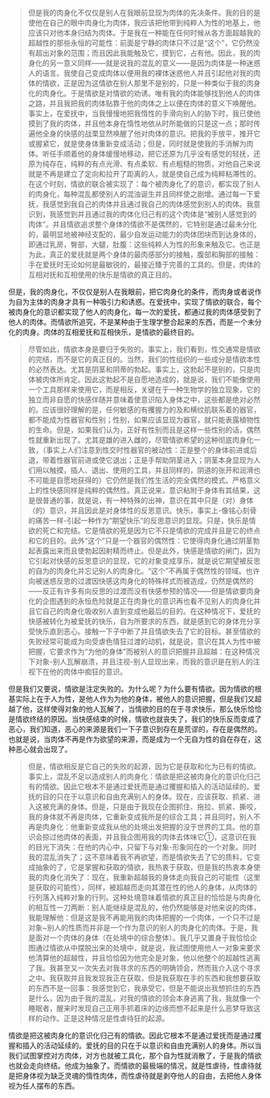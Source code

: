 <blockquote data-pid="eoxFiFaF">但是我的肉身化不仅仅是别人在我眼前显现为肉体的先决条件。我的目的是使他在自己的眼中肉身化为肉体，我应该把他带到纯粹人为性的地基上，他应该只对他本身归结为肉体。于是我在一种能在任何时候从各方面超越我的超越性的那些永恒的可能性：前面是宁静的肉体只不过是“这个”，它仍然没有超出对象的范围；而且因此我能触及它，摸到它，占有他。因此，我的肉身化的另一意义同样——就是说我的混乱的意义——是因为肉体是一种迷惑人的语言。我使自己变成肉体以便用我的裸体迷惑他人并且引起他对我的肉体的情欲，正是因为这情欲在别人那里不是别的，只是一种类似于我的肉身化的肉身化。于是情欲是对情欲的劝诱。唯有我的肉体能够找到他人的肉体之路，并且我把我的肉体贴靠于他的肉体之上以便在肉体的意义下唤醒他。事实上，在爱抚中，当我慢慢地把我惰性的手滑向别人的胁下时，我已使他摸到了我的肉体，并且他本身在惰性地依从时所能做的只是这一点；那时传遍他全身的快感的战栗显然唤醒了他对肉体的意识。把我的手放平，推开它或握紧它，就是使身体重新变成活动；但是，同时就是使我的手消解为肉体。听任手顺着他的身体缓慢地移动，把它还原为几乎没有感觉的轻抚，还原为纯存在，纯粹的有点光滑、有点柔软、有点粗糙的物质，对他自己来说就是不再是建立了定向和拉开了距离的人，就是使自己成为纯粹粘滞性的。在这个时刻，情欲的联合被实现了：每个被肉身化了的意识，都实现了别人的肉身化，每种混乱都使别人的混浊诞生并且同样使之剧增。通过每一下爱抚，我感觉到我自己的肉体并且通过我自己的肉体感觉到别人的肉体。我意识到，我感觉到并且通过我的肉体化归己有的这个肉体是“被别人感觉到的肉体”。并且情欲追求整个身体的情欲不是偶然的，它特别是通过最未分化的，最明显地被神经支配的，最少自发运动能力的肉体团块而到达身体的，即通过乳房，臀部，大腿，肚腹：这些纯粹人为性的形象来触及它。也正是为此，真正的爱抚就是两个身体的最肉感部分的接触，腹部和胸部的接触：手在爱抚时无论如何是最敏锐的，最接近臻于完善的工具的。但是，肉体的互相对抚和互相使用的快乐是情欲的真正目的。</blockquote><p data-pid="x6uxUne3">但是，我的肉身化，不仅仅是别人在我眼前，把它肉身化的条件，而肉身或者说作为自为主体的肉身才具有一种吸引力和诱惑。在爱抚中，实现了情欲的联合，每个被肉身化的意识都实现了他人的肉身化，每一次的爱抚，都通过我的肉体感受到了他人的肉体。而情欲所追究，不是某种由于生理学整合起来的东西，而是一个未分化的肉身。肉体的互相爱抚和互相快乐，是情欲的最终目的。</p><blockquote data-pid="MQBOciQT">尽管如此，情欲本身是要归于失败的。事实上，我们看到，性交通常是情欲的完结，而不是它的真正目的。当然，我们的性组织的一些成分是情欲本性的必然表达。尤其是阴茎和阴蒂的勃起。事实上，这勃起不是别的，只是肉体被肉体所肯定。因此这勃起不是自愿地造成的，就是说，我们不能像使用一个工具那样来使用它，而是相反，关键在于一种生物学的独立现象，它的独立而非自愿的快感伴随并意味着使意识陷入身体之中，这些都是绝对必然的。应该很好理解的是，任何敏感的有攫握力的及和横纹肌联系着的器官，都不能成为性器官和性别；性别，如果应该显现为器官，就只能表露植物性的生命。但是，如果我们认为，正好有性别而且是这样一些性别的话，偶然性就重新出现了。尤其是雄的进入雌的，尽管情欲希望的这种彻底肉身化一致，（事实上人们注意到性交时性器官的被动性：正是整个的身体前进或后退，带着性器官前进或使它退出；正是手帮助阴茎进入；阴茎本身显现为人们用以触摸，插人、退出、使用的工具，并且同样的，阴道的张开和润滑也不可能是自愿地获得的）它仍然是我们性生活的完全偶然的模式。严格意义上的性快感同样是纯粹的偶然性。真正说来，意识粘附于身体有其结果，这是很普通的事，就是说，有一种特殊的出神，意识在其中只是（对）身体（的）意识，并且因此是对身体性的反思意识。快乐，事实上-像铭心刻骨的痛苦一样-引起一种作为“期望快乐”的反思意识的显现。只是，快乐是情欲的死亡和完结。它是情欲的死是因为它不只是情欲的完成并且是它的终点和它的目的。此外“这个”只是一个器官的偶然性：它使得肉身化通过阴茎勃起表露出来而且使勃起因射精而终止。但是此外，快感是情欲的闸门，因为它引起对快感的反思意识的显现，它的对象变成享乐，就是说它期望被反思的自为的肉身化并忘记别人的肉身化。“这个”不再属于偶然性的领域。也许向被迷惑反思的过渡因快感这肉身化的特殊样式而被造成，仍然是偶然的——反正有许多有向反思的过渡而没有快感参预的情况——但是情欲要肉身化的企图遇到的永恒危险就是正在肉身化的意识再也看不见别人的肉身化并且它自己的肉身化吸收别人直到变成他最后的目的。在这种情况下，爱抚的快感被转化为被爱抚的快乐，自为所要求的东西，就是感到它的身体充分享受快乐直到恶心。接触一下子中断了并且情欲失去了它的目标。甚至情欲的失败经常可能成为向受虐色情狂过渡的动机，就是说，意识在其人为性中被把握，它要求作为“为他的身体”而被别人的意识把握并且超越：在这种情况下对象-别人瓦解崩溃，并且注视-别人显现出来，而我的意识是在别人的注视下在他的肉体中痴狂的意识。</blockquote><p data-pid="iv1J4a5Y">但是我们又要说，情欲是注定失败的。为什么呢？为什么要有情欲。因为情欲的根基实际上在于人为性，是他人作为为他的身体，被他人的意识把握，但是我们又超越了他，这样使得对象的他人瓦解了，当情欲的目的在于寻求快乐，那么快乐恰恰是情欲终结的原因。当快感结束的时候，情欲也就丧失了，我们的快乐反而变成了恶心，我们知道，恶心的来源是我们一下子意识到存在是荒谬的，存在是偶然的。也就是说，当肉体不再是作为欲望的来源，而是成为一个无自为性的自在存在，这种恶心就会出现了。</p><blockquote data-pid="njFKdVFD">但是，情欲相反是它自己的失败的起源，因为它是获取和化为已有的情欲。事实上，混乱不足以造成别人的肉身化：情欲是把这被肉身化的意识化归己有的情欲。因此它根本不是通过爱抚而是通过攫握和插入的活动延续的。爱抚的目的只在于以意识和自由充满别人的身体。现在，应该获取、抓紧、进入这被充满的身体。但是，只是由于我现在企图抓住、拖拉、抓紧、撕咬，我的身体就不再是肉体，它重新变成我所是的综合工具；并且同时，别人不再是肉身化：他重新变成我从他的处境出发把握的没于世界的工具。他的意识会掠过他肉体的表面，并且我企图用我的肉体去体味它①，这意识在我的目光下消失：在他的内心中，只留下与对象-形象同在的一个对象。同时我的混乱消失了；这不意味着我不再欲望，而是情欲失去了它的质料，它变成抽象的了，它是掌握和获取的情欲，我热衷于获取，但是我的热衷本身使我的肉身化消失了：现在，我重新超越我的身体走向我自己的可能性（这里是获取的可能性），同样，被超越而走向其潜在性的他人的身体，从肉体的行列落入纯粹对象的行列。这种处境意味着情欲的真正目的恰恰是与肉身化的相互性一刀两断：别人能继续是混乱的，他仍然能够是对他来说的肉体，我能理解他：但是这是我不再能用我的肉体把握的一个肉体，一个只不过是对象~别人的性质而并非是一个作为意识的别人的肉身化的肉体。于是，我是面对一个肉体的身体（在处境中的综合整体）。我几乎又置身于我恰恰企图通过情欲从中摆脱出来的处境中，就是说，我试图使用他人一对象来要求他清算他的超越性，并且恰恰因为他完全是对象，他以他整个的超越性逃离了我。我甚至又一次失去对我寻求的东西的明确领会，然而我介入这个寻求之中。我获取并且我发现我正在获取，但是我获取在手的东西和我想要获取的东西不是一回事：我感觉到它，我承受它，但是不能说出我想抓住的东西是什么，因为由于我的混乱，对我的情欲的领会本身逃离了我，我就像一个睡眠者，醒来时发现自己正用手抓着床的边缘而想不起来是什么恶梦导致这样的动作。正是这种情况是性虐待狂的起源。</blockquote><p data-pid="AcYqzdzA">情欲是把这被肉身化的意识化归己有的情欲。因此它根本不是通过爱抚而是通过攫握和插入的活动延续的。爱抚的目的只在于以意识和自由充满别人的身体。所以当我们试图掌控对方肉体，对方也就被工具化，那个自为性就消散了，于是我的情欲也就会走向终结。他成为抽象了。而情欲的最极端的情况，就是性虐待，性虐待就是把身体视为缺乏灵魂的惰性肉体，而性虐待就是剥夺他人的自由，去把他人身体视为任人摆布的东西。</p><p></p>